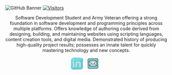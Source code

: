 ![GitHub Banner](DESHONDIXONnewbanner.png)
[![Visitors](https://api.visitorbadge.io/api/visitors?path=https%3A%2F%2Fgithub.com%2Fdeshondixon%2FDeShonDixon.git&labelColor=%2337d67a&countColor=%23555555&labelStyle=upper)](https://visitorbadge.io/status?path=https%3A%2F%2Fgithub.com%2Fdeshondixon%2FDeShonDixon.git)

<p align="center">
Software Development Student and Army Veteran offering a strong foundation in software development and programming principles across multiple platforms. Offers knowledge of authoring code derived from designing, building, and maintaining websites using scripting languages, content creation tools, and digital media. Demonstrated history of producing high-quality project results; possesses an innate talent for quickly mastering technology and new concepts. 
</p>

<p align="center">
  <a href="https://www.linkedin.com/in/deshondixon/" target="blank" rel="noopener noreferrer"><img height="38" src="./icons8-linkedin-69.png"></a>&nbsp;&nbsp;
  <a href="mailto:deshondixon@gmail.com" target="blank" rel="noopener noreferrer"><img height="38" src="./icons8-mail-48.png"></a>&nbsp;&nbsp;
  
</p>
